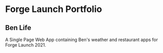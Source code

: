 # Forge Launch Portfolio
## Ben Life

A Single Page Web App containing Ben's weather and restaurant apps for Forge Launch 2021.

